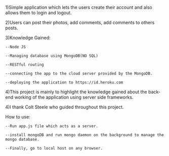 1)Simple application which lets the users create their account and also allows them to login and logout.

2)Users can post their photos, add comments, add comments to others posts.

3)Knowledge Gained:
    
    --Node JS
    
    --Managing database using MongoDB(NO SQL)
    
    --RESTful routing
    
    --connecting the app to the cloud server provided by the MongoDB.
    
    --deploying the application to https://id.heroku.com
    
4)This project is mainly to highlight the knowledge gained about the back-end working of the application using server side frameworks.

4)I thank Colt Steele who guided throughout this project.

How to use:
    
    --Run app.js file which acts as a server.
    
    --install mongoDB and run mongo daemon on the background to manage the mongo database.
    
    --Finally, go to local host on any browser.
